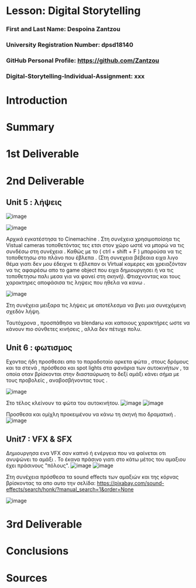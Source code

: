 # Lesson: Digital Storytelling

### First and Last Name: Despoina Zantzou 
### University Registration Number: dpsd18140
### GitHub Personal Profile: https://github.com/Zantzou
### Digital-Storytelling-Individual-Assignment: xxx

# Introduction



# Summary


# 1st Deliverable


# 2nd Deliverable
<h2>Unit 5 : λήψεις  </h2>
 
 
![image](https://user-images.githubusercontent.com/117392255/236702216-a86d1bc5-310f-4421-abf8-f789721f849f.png)

![image](https://user-images.githubusercontent.com/117392255/236702225-9437bad6-4c8b-4733-8024-22ebf5e77be0.png)

Αρχικά εγκατέστησα το Cinemachine . Στη συνέχεια χρησιμοποίσηα τις Vistual cameras τοποθετόντας τες ετσι στον χώρο ωστέ να μπορώ να τις συνδέσω στη συνέχεια .
Καθώς με το ( ctrl + shift + F ) μπορούσα να τις τοποθετησω στο πλάνο που έβλεπα . (Στη συνεχεια βέβεαια ειχα λιγο θέμα γιατι δεν μου έδειχνε τι έβλεπαν οι Virtual καμερες και χρειαζόνταν να τις αφαιρέσω απο το game object που ειχα δημιουργησει ή να τις τοποθετησω παλι μεσα για να φανεί στη σκηνή).
Φτιαχνοντας και τους χαρακτηρες αποφάσισα τις ληψεις που ηθελα να κανω .

![image](https://user-images.githubusercontent.com/117392255/236702401-a6ca6137-fe92-422e-85ff-f320c9d33a4e.png)

Στη συνέχεια μειξαρα τις λήψεις με αποτέλεσμα να βγει μια συνεχόμενη σχεδόν λήψη.

Ταυτόχρονα , προσπάθησα να blendarω και καποιους χαρακτήρες ωστε να κάνουν πιο σύνθετες κινήσεις , αλλα δεν πέτυχε πολυ.

<h2>Unit 6 : φωτισμος </h2>

Εχοντας ήδη προσθεσει απο το παραδοταίο αρκετα φώτα , στους δρόμους και τα στενά , πρόσθεσα και spot lights στα φανάρια των αυτοκινήτων , τα οποία οταν βρίσκονται στην διασταύρωση  το δεξί αμάξι κάνει σήμα με τους προβολείς , αναβοσβήνοντας τους .

![image](https://user-images.githubusercontent.com/117392255/236702747-37b12aed-0827-4e04-b26f-4c596496b159.png)

Στο τέλος κλείνουν τα φώτα του αυτοκινήτου.
![image](https://user-images.githubusercontent.com/117392255/236702808-67a9a27d-e34f-4be9-8400-077288397b5c.png)
![image](https://user-images.githubusercontent.com/117392255/236702870-db36800f-badf-4450-8675-af8eae2a2f9c.png)

Προσθεσα και ομίχλη προκειμένου να κάνω τη σκηνή πιο δραματική .
![image](https://user-images.githubusercontent.com/117392255/236703030-4fe34e47-34fc-48b8-9e25-90b71fdfaedb.png)

<h2> Unit7 : VFX & SFX </h2>

Δημιουργησα ενα VFX σαν καπνό ή ενέργεια που να φαίνεται οτι ανυψώνει το αμάξι . Το έκανα πράσινο γιατι στο κάτω μέτος του αμαξιου έχει πράσινους "πόλους".
![image](https://user-images.githubusercontent.com/117392255/236703246-04176b9e-4900-4ea2-9963-3e0f3d254ea7.png)
![image](https://user-images.githubusercontent.com/117392255/236703262-47e0a6c3-fb87-43f3-a430-b08c79de8956.png)

Στη συνέχεια πρόσθεσα τα sound effects των αμαξιών και της κόρνας βρίσκοντας τα απο αυτο την σελίδα: https://pixabay.com/sound-effects/search/honk/?manual_search=1&order=None

![image](https://user-images.githubusercontent.com/117392255/236703324-09a981f3-794f-4566-9341-ed2399045511.png)


# 3rd Deliverable 


# Conclusions


# Sources
